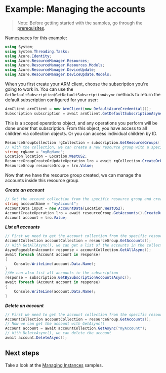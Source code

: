 # Example: Managing the accounts

>Note: Before getting started with the samples, go through the [prerequisites](https://github.com/Azure/azure-sdk-for-net/tree/main/sdk/resourcemanager/Azure.ResourceManager#prerequisites).

Namespaces for this example:
```C# Snippet:Manage_Accounts_Namespaces
using System;
using System.Threading.Tasks;
using Azure.Identity;
using Azure.ResourceManager.Resources;
using Azure.ResourceManager.Resources.Models;
using Azure.ResourceManager.DeviceUpdate;
using Azure.ResourceManager.DeviceUpdate.Models;
```

When you first create your ARM client, choose the subscription you're going to work in. You can use the `GetDefaultSubscription`/`GetDefaultSubscriptionAsync` methods to return the default subscription configured for your user:

```C# Snippet:Readme_DefaultSubscription
ArmClient armClient = new ArmClient(new DefaultAzureCredential());
Subscription subscription = await armClient.GetDefaultSubscriptionAsync();
```

This is a scoped operations object, and any operations you perform will be done under that subscription. From this object, you have access to all children via collection objects. Or you can access individual children by ID.

```C# Snippet:Readme_GetResourceGroupCollection
ResourceGroupCollection rgCollection = subscription.GetResourceGroups();
// With the collection, we can create a new resource group with a specific name
string rgName = "myRgName";
Location location = Location.WestUS2;
ResourceGroupCreateOrUpdateOperation lro = await rgCollection.CreateOrUpdateAsync(rgName, new ResourceGroupData(location));
ResourceGroup resourceGroup = lro.Value;
```

Now that we have the resource group created, we can manage the accounts inside this resource group.

***Create an account***

```C# Snippet:Managing_Accounts_CreateAnAccount
// Get the account collection from the specific resource group and create an account
string accountName = "myAccount";
AccountData input = new AccountData(Location.WestUS2);
AccountCreateOperation lro = await resourceGroup.GetAccounts().CreateOrUpdateAsync(accountName, input);
Account account = lro.Value;
```

***List all accounts***

```C# Snippet:Managing_Accounts_ListAllAccounts
// First we need to get the account collection from the specific resource group
AccountCollection accountCollection = resourceGroup.GetAccounts();
// With GetAllAsync(), we can get a list of the accounts in the collection
AsyncPageable<Account> response = accountCollection.GetAllAsync();
await foreach (Account account in response)
{
    Console.WriteLine(account.Data.Name);
}
//We can also list all accounts in the subscription
response = subscription.GetBySubscriptionAccountsAsync();
await foreach (Account account in response)
{
    Console.WriteLine(account.Data.Name);
}
```

***Delete an account***

```C# Snippet:Managing_Accounts_DeleteAnAccount
// First we need to get the account collection from the specific resource group
AccountCollection accountCollection = resourceGroup.GetAccounts();
// Now we can get the account with GetAsync()
Account account = await accountCollection.GetAsync("myAccount");
// With DeleteAsync(), we can delete the account
await account.DeleteAsync();
```


## Next steps
Take a look at the [Managing Instances](https://github.com/Yao725/azure-sdk-for-net/tree/feature/mgmt-track2-deviceupdate/sdk/deviceupdate/Azure.ResourceManager.DeviceUpdate/samples/Sample2_ManagingInstances.md) samples.
